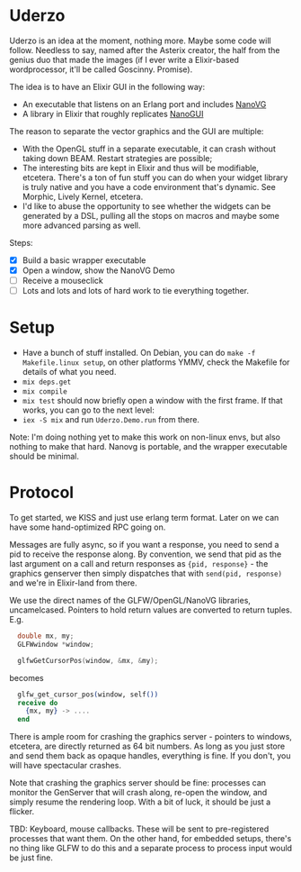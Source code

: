 # Uderzo

Uderzo is an idea at the moment, nothing more. Maybe some code will follow. Needless to
say, named after the Asterix creator, the half from the genius duo that made the images
(if I ever write a Elixir-based wordprocessor, it'll be called Goscinny. Promise).

The idea is to have an Elixir GUI in the following way:

* An executable that listens on an Erlang port and includes [NanoVG](https://github.com/memononen/nanovg)
* A library in Elixir that roughly replicates [NanoGUI](https://github.com/wjakob/nanogui)

The reason to separate the vector graphics and the GUI are multiple:
* With the OpenGL stuff in a separate executable, it can crash without taking down BEAM. Restart strategies are possible;
* The interesting bits are kept in Elixir and thus will be modifiable, etcetera. There's a ton of fun stuff you can do when your widget library is truly native and you have a code environment that's dynamic. See Morphic, Lively Kernel, etcetera.
* I'd like to abuse the opportunity to see whether the widgets can be generated by a DSL, pulling all the stops on macros and maybe some more advanced parsing as well.

Steps:

* [x] Build a basic wrapper executable
* [x] Open a window, show the NanoVG Demo
* [ ] Receive a mouseclick
* [ ] Lots and lots and lots of hard work to tie everything together.

# Setup

* Have a bunch of stuff installed. On Debian, you can do `make -f Makefile.linux setup`,
  on other platforms YMMV, check the Makefile for details of what you need.
* `mix deps.get`
* `mix compile`
* `mix test` should now briefly open a window with the first frame. If that works,
  you can go to the next level:
* `iex -S mix` and run `Uderzo.Demo.run` from there.

Note: I'm doing nothing yet to make this work on non-linux envs, but also nothing to
make that hard. Nanovg is portable, and the wrapper executable should be minimal.

# Protocol

To get started, we KISS and just use erlang term format. Later on we can have some hand-optimized
RPC going on.

Messages are fully async, so if you want a response, you need to send a pid to receive the
response along. By convention, we send that pid as the last argument on a call and
return responses as `{pid, response}` - the graphics genserver then simply dispatches
that with `send(pid, response)` and we're in Elixir-land from there.

We use the direct names of the GLFW/OpenGL/NanoVG libraries, uncamelcased. Pointers to
hold return values are converted to return tuples. E.g.

```c
  double mx, my;
  GLFWwindow *window;

  glfwGetCursorPos(window, &mx, &my);
```

becomes

```elixir
  glfw_get_cursor_pos(window, self())
  receive do
    {mx, my} -> ....
  end
```

There is ample room for crashing the graphics server - pointers to windows, etcetera, are
directly returned as 64 bit numbers. As long as you just store and send them back as
opaque handles, everything is fine. If you don't, you will have spectacular crashes.

Note that crashing the graphics server should be fine: processes can monitor the
GenServer that will crash along, re-open the window, and simply resume the rendering
loop. With a bit of luck, it should be just a flicker.

TBD: Keyboard, mouse callbacks. These will be sent to pre-registered processes that
want them. On the other hand, for embedded setups, there's no thing like GLFW to do 
this and a separate process to process input would be just fine. 

